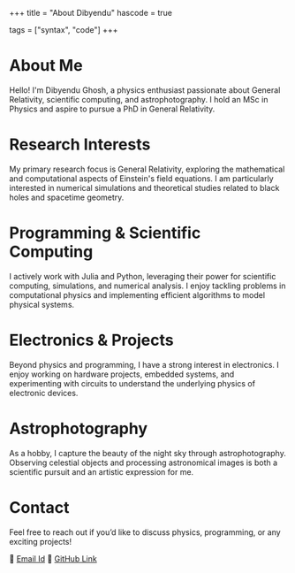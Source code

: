 +++
title = "About Dibyendu"
hascode = true

tags = ["syntax", "code"]
+++




# About Me

Hello! I'm Dibyendu Ghosh, a physics enthusiast passionate about General Relativity, scientific computing, and astrophotography. I hold an MSc in Physics and aspire to pursue a PhD in General Relativity.

# Research Interests

My primary research focus is General Relativity, exploring the mathematical and computational aspects of Einstein's field equations. I am particularly interested in numerical simulations and theoretical studies related to black holes and spacetime geometry.

# Programming & Scientific Computing

I actively work with Julia and Python, leveraging their power for scientific computing, simulations, and numerical analysis. I enjoy tackling problems in computational physics and implementing efficient algorithms to model physical systems.

# Electronics & Projects

Beyond physics and programming, I have a strong interest in electronics. I enjoy working on hardware projects, embedded systems, and experimenting with circuits to understand the underlying physics of electronic devices.

# Astrophotography

As a hobby, I capture the beauty of the night sky through astrophotography. Observing celestial objects and processing astronomical images is both a scientific pursuit and an artistic expression for me.

# Contact

Feel free to reach out if you’d like to discuss physics, programming, or any exciting projects!

📧 [Email Id](work.mail.diyendu@gmail.com)
🔗 [GitHub Link](github.com/yourusername)

